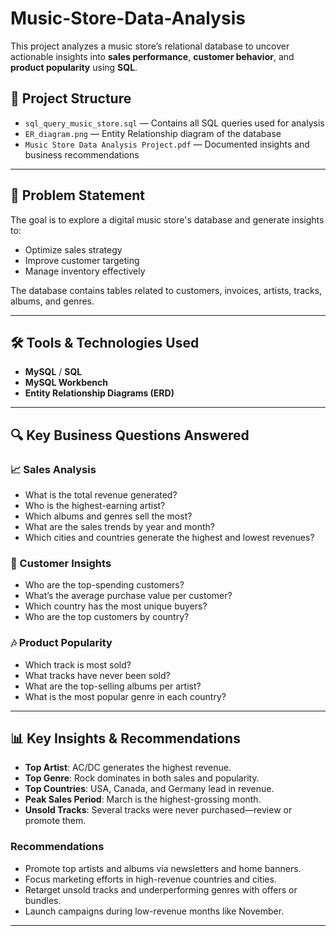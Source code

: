 # Music-Store-Data-Analysis


This project analyzes a music store’s relational database to uncover actionable insights into **sales performance**, **customer behavior**, and **product popularity** using **SQL**.

## 📁 Project Structure

- `sql_query_music_store.sql` — Contains all SQL queries used for analysis
- `ER_diagram.png` — Entity Relationship diagram of the database
- `Music Store Data Analysis Project.pdf` — Documented insights and business recommendations

---

## 📌 Problem Statement

The goal is to explore a digital music store's database and generate insights to:
- Optimize sales strategy
- Improve customer targeting
- Manage inventory effectively

The database contains tables related to customers, invoices, artists, tracks, albums, and genres.

---

## 🛠️ Tools & Technologies Used

- **MySQL** / **SQL**
- **MySQL Workbench**
- **Entity Relationship Diagrams (ERD)**

---

## 🔍 Key Business Questions Answered

### 📈 Sales Analysis
- What is the total revenue generated?
- Who is the highest-earning artist?
- Which albums and genres sell the most?
- What are the sales trends by year and month?
- Which cities and countries generate the highest and lowest revenues?

### 👥 Customer Insights
- Who are the top-spending customers?
- What’s the average purchase value per customer?
- Which country has the most unique buyers?
- Who are the top customers by country?

### 🎶 Product Popularity
- Which track is most sold?
- What tracks have never been sold?
- What are the top-selling albums per artist?
- What is the most popular genre in each country?

---

## 📊 Key Insights & Recommendations

- **Top Artist**: AC/DC generates the highest revenue.
- **Top Genre**: Rock dominates in both sales and popularity.
- **Top Countries**: USA, Canada, and Germany lead in revenue.
- **Peak Sales Period**: March is the highest-grossing month.
- **Unsold Tracks**: Several tracks were never purchased—review or promote them.

### Recommendations
- Promote top artists and albums via newsletters and home banners.
- Focus marketing efforts in high-revenue countries and cities.
- Retarget unsold tracks and underperforming genres with offers or bundles.
- Launch campaigns during low-revenue months like November.

---

